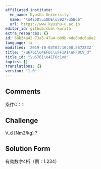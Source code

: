 ```yaml
---
affiliated_institute:
  en_name: Kyushu University
  name: "\u4E5D\u5DDE\u5927\u5B66"
  url: https://www.kyushu-u.ac.jp
editor_id: github.cbal-kurata
extra_resources: {}
id: 68b34a42-73a5-47a4-b09b-4de6bdc6a8a2
language: ja
modified: '2019-10-03T02:10:58.567283Z'
title: "\u6761\u4EF6C\uFF1A1\uFF0CV_d"
title_id: "\u6761\u4EF6c1vd"
topics: []
translations: {}
version: '1.0'
---
```


## Comments
条件C：1

## Challenge
V_d [Nm3/kg] ?

## Solution Form
有効数字4桁（例：1.234）




